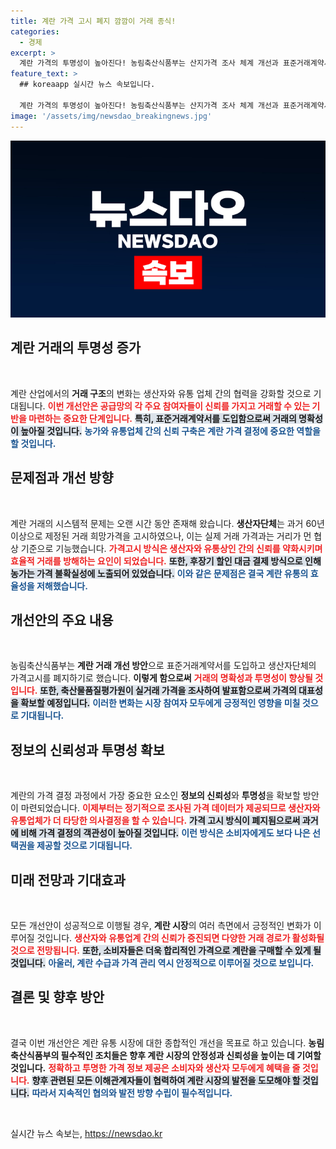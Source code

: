 ```yaml
---
title: 계란 가격 고시 폐지 깜깜이 거래 종식!
categories:
  - 경제
excerpt: >
  계란 가격의 투명성이 높아진다! 농림축산식품부는 산지가격 조사 체계 개선과 표준거래계약서 도입을 통해 농가와 유통상인 간의 신뢰를 구축하고, 소비자에게 합리적인 가격을 보장할 예정이다.
feature_text: >
  ## koreaapp 실시간 뉴스 속보입니다.

  계란 가격의 투명성이 높아진다! 농림축산식품부는 산지가격 조사 체계 개선과 표준거래계약서 도입을 통해 농가와 유통상인 간의 신뢰를 구축하고, 소비자에게 합리적인 가격을 보장할 예정이다.
image: '/assets/img/newsdao_breakingnews.jpg'
---
```


<p><img src="/assets/img/newsdao_breakingnews.jpg" alt="koreaapp 속보" /></p>

<h2 data-ke-size="size26">계란 거래의 투명성 증가</h2>

<p data-ke-size="size16">&nbsp;</p>

<p>계란 산업에서의 <b>거래 구조</b>의 변화는 생산자와 유통 업체 간의 협력을 강화할 것으로 기대됩니다. <b><span style="color: #ee2323;">이번 개선안은 공급망의 각 주요 참여자들이 신뢰를 가지고 거래할 수 있는 기반을 마련하는 중요한 단계입니다.</span></b> <b><span style="background-color: #21538527;">특히, 표준거래계약서를 도입함으로써 거래의 명확성이 높아질 것입니다.</span></b> <b><span style="color: #1a5490;">농가와 유통업체 간의 신뢰 구축은 계란 가격 결정에 중요한 역할을 할 것입니다.</span></b> </p>

<h2 data-ke-size="size26">문제점과 개선 방향</h2>

<p data-ke-size="size16">&nbsp;</p>

<p>계란 거래의 시스템적 문제는 오랜 시간 동안 존재해 왔습니다. <b>생산자단체</b>는 과거 60년 이상으로 제정된 거래 희망가격을 고시하였으나, 이는 실제 거래 가격과는 거리가 먼 협상 기준으로 기능했습니다. <b><span style="color: #ee2323;">가격고시 방식은 생산자와 유통상인 간의 신뢰를 약화시키며 효율적 거래를 방해하는 요인이 되었습니다.</span></b> <b><span style="background-color: #21538527;">또한, 후장기 할인 대금 결제 방식으로 인해 농가는 가격 불확실성에 노출되어 있었습니다.</span></b> <b><span style="color: #1a5490;">이와 같은 문제점은 결국 계란 유통의 효율성을 저해했습니다.</span></b></p>

<h2 data-ke-size="size26">개선안의 주요 내용</h2>

<p data-ke-size="size16">&nbsp;</p>

<p>농림축산식품부는 <strong>계란 거래 개선 방안</strong>으로 표준거래계약서를 도입하고 생산자단체의 가격고시를 폐지하기로 했습니다. <b>이렇게 함으로써</b> <b><span style="color: #ee2323;">거래의 명확성과 투명성이 향상될 것입니다.</span></b> <b><span style="background-color: #21538527;">또한, 축산물품질평가원이 실거래 가격을 조사하여 발표함으로써 가격의 대표성을 확보할 예정입니다.</span></b> <b><span style="color: #1a5490;">이러한 변화는 시장 참여자 모두에게 긍정적인 영향을 미칠 것으로 기대됩니다.</span></b></p>

<h2 data-ke-size="size26">정보의 신뢰성과 투명성 확보</h2>

<p data-ke-size="size16">&nbsp;</p>

<p>계란의 가격 결정 과정에서 가장 중요한 요소인 <b>정보의 신뢰성</b>와 <b>투명성</b>을 확보할 방안이 마련되었습니다. <b><span style="color: #ee2323;">이제부터는 정기적으로 조사된 가격 데이터가 제공되므로 생산자와 유통업체가 더 타당한 의사결정을 할 수 있습니다.</span></b> <b><span style="background-color: #21538527;">가격 고시 방식이 폐지됨으로써 과거에 비해 가격 결정의 객관성이 높아질 것입니다.</span></b> <b><span style="color: #1a5490;">이런 방식은 소비자에게도 보다 나은 선택권을 제공할 것으로 기대됩니다.</span></b></p>

<h2 data-ke-size="size26">미래 전망과 기대효과</h2>

<p data-ke-size="size16">&nbsp;</p>

<p>모든 개선안이 성공적으로 이행될 경우, <b>계란 시장</b>의 여러 측면에서 긍정적인 변화가 이루어질 것입니다. <b><span style="color: #ee2323;">생산자와 유통업계 간의 신뢰가 증진되면 다양한 거래 경로가 활성화될 것으로 전망됩니다.</span></b> <b><span style="background-color: #21538527;">또한, 소비자들은 더욱 합리적인 가격으로 계란을 구매할 수 있게 될 것입니다.</span></b> <b><span style="color: #1a5490;">아울러, 계란 수급과 가격 관리 역시 안정적으로 이루어질 것으로 보입니다.</span></b></p>

<h2 data-ke-size="size26">결론 및 향후 방안</h2>

<p data-ke-size="size16">&nbsp;</p>

<p>결국 이번 개선안은 계란 유통 시장에 대한 종합적인 개선을 목표로 하고 있습니다. <b>농림축산식품부의 필수적인 조치들은 향후 계란 시장의 안정성과 신뢰성을 높이는 데 기여할 것입니다.</b> <b><span style="color: #ee2323;">정확하고 투명한 가격 정보 제공은 소비자와 생산자 모두에게 혜택을 줄 것입니다.</span></b> <b><span style="background-color: #21538527;">향후 관련된 모든 이해관계자들이 협력하여 계란 시장의 발전을 도모해야 할 것입니다.</span></b> <b><span style="color: #1a5490;">따라서 지속적인 협의와 발전 방향 수립이 필수적입니다.</span></b></p>

<p data-ke-size="size16">&nbsp;</p>
실시간 뉴스 속보는, <a href="https://newsdao.kr" rel="dofollow">https://newsdao.kr</a>


